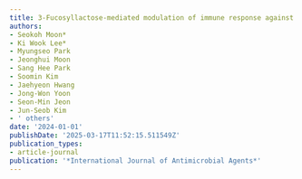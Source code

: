 ```yaml
---
title: 3-Fucosyllactose-mediated modulation of immune response against virus infection
authors:
- Seokoh Moon*
- Ki Wook Lee*
- Myungseo Park
- Jeonghui Moon
- Sang Hee Park
- Soomin Kim
- Jaehyeon Hwang
- Jong-Won Yoon
- Seon-Min Jeon
- Jun-Seob Kim
- ' others'
date: '2024-01-01'
publishDate: '2025-03-17T11:52:15.511549Z'
publication_types:
- article-journal
publication: '*International Journal of Antimicrobial Agents*'
---
```

